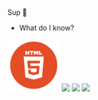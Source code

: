 Sup 🤙 

- What do I know?

<img src="html.png" width="105">  
<img src=".css.png" width="105"> 
<img src=".js.png" width="120">
<img src="./assets/discord.js.png" width="120">
